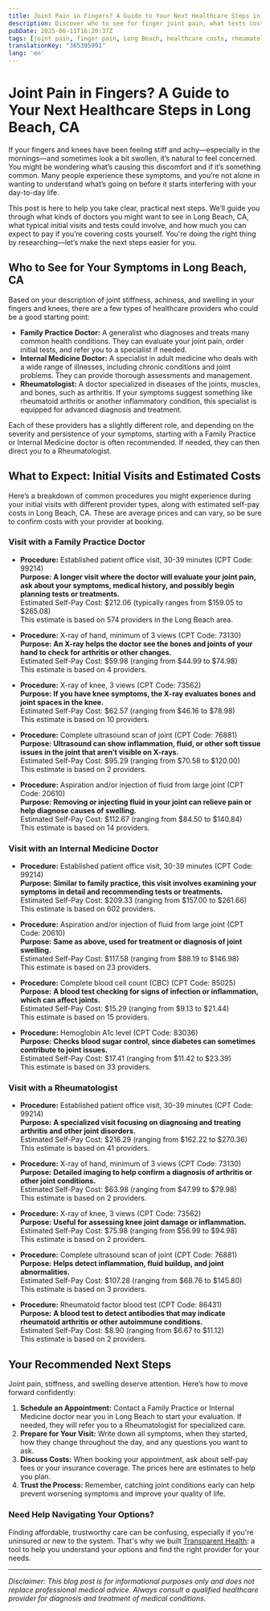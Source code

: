 ```yaml
---
title: Joint Pain in Fingers? A Guide to Your Next Healthcare Steps in Long Beach, CA
description: Discover who to see for finger joint pain, what tests cost, and how to prepare for your visit in Long Beach, CA.
pubDate: 2025-06-11T16:20:37Z
tags: [joint pain, finger pain, Long Beach, healthcare costs, rheumatology, family practice, internal medicine]
translationKey: "365395991"
lang: 'en'
---
```


# Joint Pain in Fingers? A Guide to Your Next Healthcare Steps in Long Beach, CA

If your fingers and knees have been feeling stiff and achy—especially in the mornings—and sometimes look a bit swollen, it’s natural to feel concerned. You might be wondering what’s causing this discomfort and if it’s something common. Many people experience these symptoms, and you’re not alone in wanting to understand what’s going on before it starts interfering with your day-to-day life.

This post is here to help you take clear, practical next steps. We’ll guide you through what kinds of doctors you might want to see in Long Beach, CA, what typical initial visits and tests could involve, and how much you can expect to pay if you’re covering costs yourself. You're doing the right thing by researching—let’s make the next steps easier for you.

## Who to See for Your Symptoms in Long Beach, CA

Based on your description of joint stiffness, achiness, and swelling in your fingers and knees, there are a few types of healthcare providers who could be a good starting point:

- **Family Practice Doctor:** A generalist who diagnoses and treats many common health conditions. They can evaluate your joint pain, order initial tests, and refer you to a specialist if needed.
- **Internal Medicine Doctor:** A specialist in adult medicine who deals with a wide range of illnesses, including chronic conditions and joint problems. They can provide thorough assessments and management.
- **Rheumatologist:** A doctor specialized in diseases of the joints, muscles, and bones, such as arthritis. If your symptoms suggest something like rheumatoid arthritis or another inflammatory condition, this specialist is equipped for advanced diagnosis and treatment.

Each of these providers has a slightly different role, and depending on the severity and persistence of your symptoms, starting with a Family Practice or Internal Medicine doctor is often recommended. If needed, they can then direct you to a Rheumatologist.

## What to Expect: Initial Visits and Estimated Costs

Here’s a breakdown of common procedures you might experience during your initial visits with different provider types, along with estimated self-pay costs in Long Beach, CA. These are average prices and can vary, so be sure to confirm costs with your provider at booking.

### Visit with a Family Practice Doctor

- **Procedure:** Established patient office visit, 30-39 minutes (CPT Code: 99214)  
  **Purpose:** **A longer visit where the doctor will evaluate your joint pain, ask about your symptoms, medical history, and possibly begin planning tests or treatments.**  
  Estimated Self-Pay Cost: $212.06 (typically ranges from $159.05 to $265.08)  
  This estimate is based on 574 providers in the Long Beach area.

- **Procedure:** X-ray of hand, minimum of 3 views (CPT Code: 73130)  
  **Purpose:** **An X-ray helps the doctor see the bones and joints of your hand to check for arthritis or other changes.**  
  Estimated Self-Pay Cost: $59.98 (ranging from $44.99 to $74.98)  
  This estimate is based on 4 providers.

- **Procedure:** X-ray of knee, 3 views (CPT Code: 73562)  
  **Purpose:** **If you have knee symptoms, the X-ray evaluates bones and joint spaces in the knee.**  
  Estimated Self-Pay Cost: $62.57 (ranging from $46.16 to $78.98)  
  This estimate is based on 10 providers.

- **Procedure:** Complete ultrasound scan of joint (CPT Code: 76881)  
  **Purpose:** **Ultrasound can show inflammation, fluid, or other soft tissue issues in the joint that aren’t visible on X-rays.**  
  Estimated Self-Pay Cost: $95.29 (ranging from $70.58 to $120.00)  
  This estimate is based on 2 providers.

- **Procedure:** Aspiration and/or injection of fluid from large joint (CPT Code: 20610)  
  **Purpose:** **Removing or injecting fluid in your joint can relieve pain or help diagnose causes of swelling.**  
  Estimated Self-Pay Cost: $112.67 (ranging from $84.50 to $140.84)  
  This estimate is based on 14 providers.

### Visit with an Internal Medicine Doctor

- **Procedure:** Established patient office visit, 30-39 minutes (CPT Code: 99214)  
  **Purpose:** **Similar to family practice, this visit involves examining your symptoms in detail and recommending tests or treatments.**  
  Estimated Self-Pay Cost: $209.33 (ranging from $157.00 to $261.66)  
  This estimate is based on 602 providers.

- **Procedure:** Aspiration and/or injection of fluid from large joint (CPT Code: 20610)  
  **Purpose:** **Same as above, used for treatment or diagnosis of joint swelling.**  
  Estimated Self-Pay Cost: $117.58 (ranging from $88.19 to $146.98)  
  This estimate is based on 23 providers.

- **Procedure:** Complete blood cell count (CBC) (CPT Code: 85025)  
  **Purpose:** **A blood test checking for signs of infection or inflammation, which can affect joints.**  
  Estimated Self-Pay Cost: $15.29 (ranging from $9.13 to $21.44)  
  This estimate is based on 15 providers.

- **Procedure:** Hemoglobin A1c level (CPT Code: 83036)  
  **Purpose:** **Checks blood sugar control, since diabetes can sometimes contribute to joint issues.**  
  Estimated Self-Pay Cost: $17.41 (ranging from $11.42 to $23.39)  
  This estimate is based on 33 providers.

### Visit with a Rheumatologist

- **Procedure:** Established patient office visit, 30-39 minutes (CPT Code: 99214)  
  **Purpose:** **A specialized visit focusing on diagnosing and treating arthritis and other joint disorders.**  
  Estimated Self-Pay Cost: $216.29 (ranging from $162.22 to $270.36)  
  This estimate is based on 41 providers.

- **Procedure:** X-ray of hand, minimum of 3 views (CPT Code: 73130)  
  **Purpose:** **Detailed imaging to help confirm a diagnosis of arthritis or other joint conditions.**  
  Estimated Self-Pay Cost: $63.98 (ranging from $47.99 to $79.98)  
  This estimate is based on 2 providers.

- **Procedure:** X-ray of knee, 3 views (CPT Code: 73562)  
  **Purpose:** **Useful for assessing knee joint damage or inflammation.**  
  Estimated Self-Pay Cost: $75.98 (ranging from $56.99 to $94.98)  
  This estimate is based on 2 providers.

- **Procedure:** Complete ultrasound scan of joint (CPT Code: 76881)  
  **Purpose:** **Helps detect inflammation, fluid buildup, and joint abnormalities.**  
  Estimated Self-Pay Cost: $107.28 (ranging from $68.76 to $145.80)  
  This estimate is based on 3 providers.

- **Procedure:** Rheumatoid factor blood test (CPT Code: 86431)  
  **Purpose:** **A blood test to detect antibodies that may indicate rheumatoid arthritis or other autoimmune conditions.**  
  Estimated Self-Pay Cost: $8.90 (ranging from $6.67 to $11.12)  
  This estimate is based on 2 providers.

## Your Recommended Next Steps

Joint pain, stiffness, and swelling deserve attention. Here’s how to move forward confidently:

1. **Schedule an Appointment:** Contact a Family Practice or Internal Medicine doctor near you in Long Beach to start your evaluation. If needed, they will refer you to a Rheumatologist for specialized care.
2. **Prepare for Your Visit:** Write down all symptoms, when they started, how they change throughout the day, and any questions you want to ask.
3. **Discuss Costs:** When booking your appointment, ask about self-pay fees or your insurance coverage. The prices here are estimates to help you plan.
4. **Trust the Process:** Remember, catching joint conditions early can help prevent worsening symptoms and improve your quality of life.

### Need Help Navigating Your Options?

Finding affordable, trustworthy care can be confusing, especially if you're uninsured or new to the system. That's why we built [Transparent Health](https://transparenthealth.ai): a tool to help you understand your options and find the right provider for your needs. 

---

*Disclaimer: This blog post is for informational purposes only and does not replace professional medical advice. Always consult a qualified healthcare provider for diagnosis and treatment of medical conditions.*